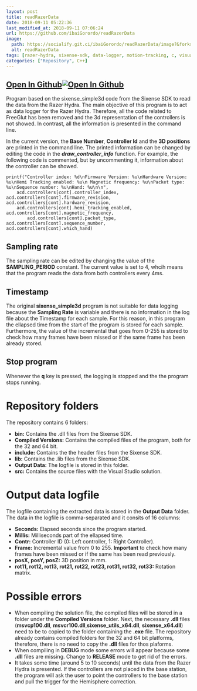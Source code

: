```yaml
---
layout: post
title: readRazerData
date: 2018-09-11 05:22:36 
last_modified_at: 2018-09-11 07:06:24 
url: https://github.com/ibaiGorordo/readRazerData
image:
  path: https://socialify.git.ci/ibaiGorordo/readRazerData/image?&forks=1&issues=1&language=1&name=1&owner=1&stargazers=1&theme=Light
  alt: readRazerData
tags: [razer-hydra, sixense-sdk, data-logger, motion-tracking, c, visual-studio]
categories: ["Repository", C++]
---
```


## [Open In Github](https://github.com/ibaiGorordo/readRazerData)[![Open In Github](https://icons-for-free.com/download-icon-part+1+github-1320568339880199515_0.svg)](https://github.com/ibaiGorordo/readRazerData)

Program based on the sixense_simple3d code from the Sixense SDK to read the data from the Razer Hydra. The main objective of this program is to act as data logger for the Razer Hydra. Therefore, all the code related to FreeGlut has been removed and the 3d representation of the controllers is not showed. In contrast, all the information is presented in the command line. 

In the current version, the **Base Number**, **Controller Id** and the **3D positions** are printed in the command line. The printed information can be changed by editing the code in the ***draw_controller_info*** function. For example, the following code is commented, but by uncommenting it, information about the controller can be showed.

```
printf("Controller index: %d\nFirmware Version: %u\nHardware Version: %u\nHemi Tracking enabled: %u\n Magnetic frequency: %u\nPacket type: %u\nSequence number: %u\nHand: %u\n\n",
	acd.controllers[cont].controller_index, acd.controllers[cont].firmware_revision, acd.controllers[cont].hardware_revision,
	acd.controllers[cont].hemi_tracking_enabled, acd.controllers[cont].magnetic_frequency,
        acd.controllers[cont].packet_type, acd.controllers[cont].sequence_number, acd.controllers[cont].which_hand)
```

## Sampling rate
The sampling rate can be edited by changing the value of the **SAMPLING_PERIOD** constant. The current value is set to 4, whcih means that the program reads the data from both controllers every 4ms.

## Timestamp
The original **sixense_simple3d** program is not suitable for data logging because the **Sampling Rate** is variable and there is no information in the log file about the Timestamp for each sample. For this reason, in this program the ellapsed time from the start of the program is stored for each sample. Furthermore, the value of the incremental that goes from 0-255 is stored to check how many frames have been missed or if the same frame has been already stored.

## Stop program
Whenever the **q** key is pressed, the logging is stopped and the the program stops running.

# Repository folders
The repository contains 6 folders:
* **bin:** Contains the .dll files from the Sixense SDK.
* **Compiled Versions:** Contains the compiled files of the program, both for the 32 and 64 bit.
* **include:** Contains the the header files from the Sixense SDK.
* **lib:** Contains the .lib files from the Sixense SDK.
* **Output Data:** The logfile is stored in this folder.
* **src:** Contains the source files with the Visual Studio solution.

# Output data logfile

The logfile containing the extracted data is stored in the **Output Data** folder. The data in the logfile is comma-separated and it consits of 16 columns:
* **Seconds:** Elapsed seconds since the program started.
* **Millis:** Milliseconds part of the ellapsed time.
* **Contr:** Controller ID (0: Left controller, 1: Right Controller).
* **Frame:** Incremental value from 0 to 255. **Important** to check how many frames have been missed or if the same has been read previously.
* **posX, posY, posZ:** 3D position in mm.
* **rot11, rot12, rot13, rot21, rot22, rot23, rot31, rot32, rot33:** Rotation matrix.

# Possible errors
* When compiling the solution file, the compiled files will be stored in a folder under the **Compiled Versions** folder. Next, the necessary **.dll** files (**msvcp100.dll**, **msvcr100.dll**,**sixense_utils_x64.dll**, **sixense_x64.dll**)  need to be to copied to the folder containing the **.exe** file. The repository already contains compiled folders for the 32 and 64 bit platforms, therefore, there is no need to copy the **.dll** files for thos plaforms.
* When compiling in **DEBUG** mode some errors will appear because some **.dll** files are missing. Change to **RELEASE** mode to get rid of the errors.
* It takes some time (around 5 to 10 seconds) until the data from the Razer Hydra is presented. If the controllers are not placed in the base station, the program will ask the user to point the controllers to the base station and pull the trigger for the Hemisphere correction.
